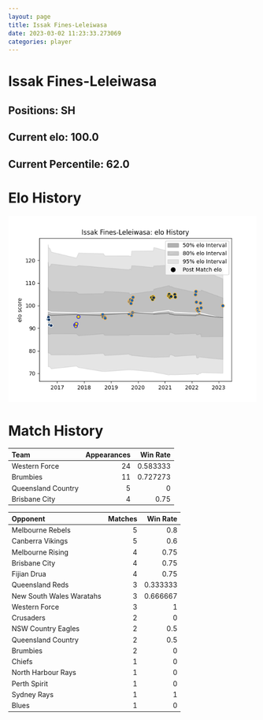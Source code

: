 ```yaml
---  
layout: page  
title: Issak Fines-Leleiwasa  
date: 2023-03-02 11:23:33.273069  
categories: player  
---
```

# Issak Fines-Leleiwasa

## Positions: SH

## Current elo: 100.0

## Current Percentile: 62.0

# Elo History


![elo history](history_IssakFines-Leleiwasa.png)
# Match History


| Team               |   Appearances |   Win Rate |
|:-------------------|--------------:|-----------:|
| Western Force      |            24 |   0.583333 |
| Brumbies           |            11 |   0.727273 |
| Queensland Country |             5 |   0        |
| Brisbane City      |             4 |   0.75     |

| Opponent                 |   Matches |   Win Rate |
|:-------------------------|----------:|-----------:|
| Melbourne Rebels         |         5 |   0.8      |
| Canberra Vikings         |         5 |   0.6      |
| Melbourne Rising         |         4 |   0.75     |
| Brisbane City            |         4 |   0.75     |
| Fijian Drua              |         4 |   0.75     |
| Queensland Reds          |         3 |   0.333333 |
| New South Wales Waratahs |         3 |   0.666667 |
| Western Force            |         3 |   1        |
| Crusaders                |         2 |   0        |
| NSW Country Eagles       |         2 |   0.5      |
| Queensland Country       |         2 |   0.5      |
| Brumbies                 |         2 |   0        |
| Chiefs                   |         1 |   0        |
| North Harbour Rays       |         1 |   0        |
| Perth Spirit             |         1 |   0        |
| Sydney Rays              |         1 |   1        |
| Blues                    |         1 |   0        |